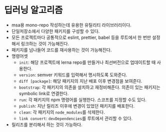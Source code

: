 # 딥러닝 알고리즘

- msa용 mono-repo 작성하는데 유용한 유틸리티 라이브러리이다.
- 단일저장소에서 다양한 패키지를 구성할 수 있다.
- 모든 프로젝트마다 공통적으로 eslint, prettier, babel 등을 루트에서 한 번만 설정해서 링크하는 것이 가능해진다.
- 패키지를 넘나들어 코드를 재사용하는 것이 가능해진다.
- 명령어셋
  - `init`: 해당 프로젝트에 lerna repo를 만들거나 최선버전으로 업데이트할 때 사용한다.
  - `version`: semver 키워드를 입력해서 명시하도록 도와준다.
  - `diff [package]`: 해당 패키지의 지난 배포 이후 변경점을 보여준다.
  - `bootstrap`: 각 패키지의 의존을 설치하고 재정비해준다. 의존이 있는 패키지는 symbolic link로 연결한다.
  - `run`: 각 패키지의 npm 명령어를 실행한다. 스코프를 지정할 수도 있다.
  - `publish`: 지난 릴리즈 이후에 변경이 있었던 패키지를 배포한다.
  - `clean`: 각 패키지의 `node_modules`를 삭제한다.
  - `link convert`: `devDependencies`를 루트에서 관리할 수 있다.
- 릴리즈를 분리해서 하는 것이 가능하다.